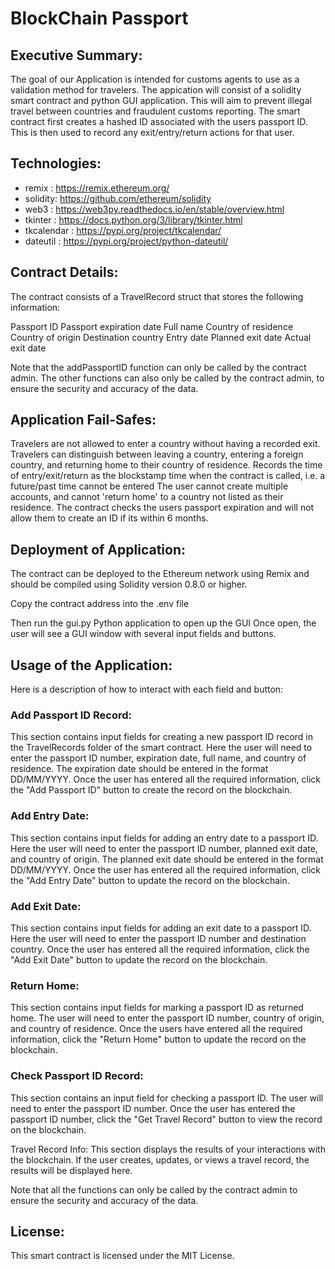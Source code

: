 # BlockChain Passport

## Executive Summary:

The goal of our Application is intended for customs agents to use as a validation method for travelers.
The appication will consist of a solidity smart contract and python GUI application. 
This will aim to prevent illegal travel between countries and fraudulent customs reporting.
The smart contract first creates a hashed ID associated with the users passport ID.
This is then used to record any exit/entry/return actions for that user.


## Technologies:

- remix : https://remix.ethereum.org/
- solidity: https://github.com/ethereum/solidity
- web3 : https://web3py.readthedocs.io/en/stable/overview.html
- tkinter : https://docs.python.org/3/library/tkinter.html 
- tkcalendar : https://pypi.org/project/tkcalendar/
- dateutil : https://pypi.org/project/python-dateutil/


## Contract Details:

The contract consists of a TravelRecord struct that stores the following information:

Passport ID
Passport expiration date
Full name
Country of residence
Country of origin
Destination country
Entry date
Planned exit date
Actual exit date


Note that the addPassportID function can only be called by the contract admin.
The other functions can also only be called by the contract admin, to ensure the security and accuracy of the data.


## Application Fail-Safes:

Travelers are not allowed to enter a country without having a recorded exit.
Travelers can distinguish between leaving a country, entering a foreign country, and returning home to their country of residence.
Records the time of entry/exit/return as the blockstamp time when the contract is called, i.e. a future/past time cannot be entered
The user cannot create multiple accounts, and cannot 'return home' to a country not listed as their residence.
The contract checks the users passport expiration and will not allow them to create an ID if its within 6 months. 


## Deployment of Application:

The contract can be deployed to the Ethereum network using Remix and should be compiled using Solidity version 0.8.0 or higher.

Copy the contract address into the .env file

Then run the gui.py Python application to open up the GUI
Once open, the user will see a GUI window with several input fields and buttons.

## Usage of the Application:

Here is a description of how to interact with each field and button:

### Add Passport ID Record:
This section contains input fields for creating a new passport ID record in the TravelRecords folder of the smart contract.
Here the user will need to enter the passport ID number, expiration date, full name, and country of residence.
The expiration date should be entered in the format DD/MM/YYYY.
Once the user has entered all the required information, click the "Add Passport ID" button to create the record on the blockchain.

### Add Entry Date:
This section contains input fields for adding an entry date to a passport ID.
Here the user will need to enter the passport ID number, planned exit date, and country of origin.
The planned exit date should be entered in the format DD/MM/YYYY.
Once the user has entered all the required information, click the "Add Entry Date" button to update the record on the blockchain.

### Add Exit Date:
This section contains input fields for adding an exit date to a passport ID.
Here the user will need to enter the passport ID number and destination country.
Once the user has entered all the required information, click the "Add Exit Date" button to update the record on the blockchain.

### Return Home:
This section contains input fields for marking a passport ID as returned home. 
The user will need to enter the passport ID number, country of origin, and country of residence. 
Once the users have entered all the required information, click the "Return Home" button to update the record on the blockchain.

### Check Passport ID Record:
This section contains an input field for checking a passport ID.
The user will need to enter the passport ID number.
Once the user has entered the passport ID number, click the "Get Travel Record" button to view the record on the blockchain.

Travel Record Info: This section displays the results of your interactions with the blockchain.
If the user creates, updates, or views a travel record, the results will be displayed here.

Note that all the functions can only be called by the contract admin to ensure the security and accuracy of the data.


## License:

This smart contract is licensed under the MIT License.


